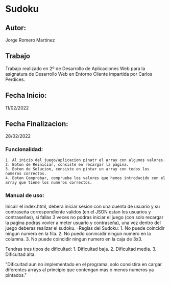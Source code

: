 # Sudoku 

## Autor:

Jorge Romero Martinez

## Trabajo

Trabajo realizado en 2º de Desarrollo de Aplicaciones Web para la asignatura de Desarrollo Web en Entorno Cliente impartida por Carlos Perdices.

## Fecha Inicio:

11/02/2022


## Fecha Finalizacion:

28/02/2022


### Funcionalidad:

    1. Al inicio del juego/aplicacion pinatr el array con algunos valores.
    2. Boton de Reiniciar, consiste en recargar la pagina.
    3. Boton de Solucion, consiste en pintar un array con todos los numeros correctos.
    4. Boton Comprobar, comprueba los valores que hemos introducido con el array que tiene los numeros correctos. 

### Manual de uso:

Inicair el index.html, debera iniciar sesion con una cuenta de usuario y su contraseña correspondiente validos (en el JSON estan los usuarios y contraseñas), si fallas 3 veces no podras iniciar el juego (con solo recargar la pagina podras vovler a meter usuario y contraseña), una vez dentro del juego deberas realizar el sudoku.
    -Reglas del Sudoku:
        1. No puede coincidir ningun numero en la fila.
        2. No puedo conincidir ningun numero en la columna.
        3. No puede coincidir ningun numero en la caja de 3x3.


Tendras tres tipos de dificultad:
    1. Dificultad baja.
    2. Dificultad media.
    3. Dificultad alta.

"Dificultad aun no implementado en el programa, solo consistira en cargar diferentes arrays al principio que contengan mas o menos numeros ya pintados."

